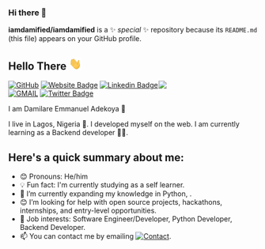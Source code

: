 ### Hi there 👋


**iamdamified/iamdamified** is a ✨ _special_ ✨ repository because its `README.md` (this file) appears on your GitHub profile.
<h2> Hello There <img src="https://raw.githubusercontent.com/ABSphreak/ABSphreak/master/gifs/Hi.gif" height="25px"></h2>

<img align="right" src="https://github.com/rajput2107/rajput2107/blob/master/Assets/Developer.gif" width='200'/>

[![GitHub](https://img.shields.io/badge/-GITHUB-blue?style=for-the-badge&logo=github)](https://github.com/ezimoha-obichukwu) [![Website Badge](https://img.shields.io/badge/-webpage-000000?style=for-the-badge&logo=Google-Chrome&logoColor=white&link=https://webpage/)](https://ezimohaobchukwu.netlify.app/) [![Linkedin Badge](https://img.shields.io/badge/-Linkedin-blue?style=for-the-badge&logo=Linkedin&logoColor=white&link=https://www.linkedin.com/in/ezimoha-obichukwu-a2bb721b7)](https://www.linkedin.com/in/ezimoha-obichukwu-a2bb721b7) 
 [![GMAIL](https://img.shields.io/badge/-GMAIL-yellow?style=for-the-badge&logo=gmail&logoColor=white)](mailto:m.ezimohaobichukwu001@gmail.com)
  [![Twitter Badge](https://img.shields.io/badge/-Twitter-1ca0f1?style=for-the-badge&logo=twitter&logoColor=white&link=https://twitter.com/obi_ezimoha17)](https://twitter.com/obi_ezimoha17)
  
I am Damilare Emmanuel Adekoya 🧔

I live in Lagos, Nigeria 🏫. I developed myself on the web. I am currently learning as a Backend developer <!--at <a href="https://www.linkedin.com/in/emmanuel-adekoya-pmp-740325244/">IKAS</a>-->👨‍💻. 

## **Here's a quick summary about me**:

- 😊 Pronouns: He/him
- 💡 Fun fact: I'm currently studying as a self learner.
- 🌱 I’m currently expanding my knowledge in Python, .
- 😊 I’m looking for help with open source projects, hackathons, internships, and entry-level opportunities.
- 💼 Job interests: Software Engineer/Developer, Python Developer, Backend Developer.
- 📫 You can contact me by emailing [![Contact](https://img.shields.io/badge/-GMAIL-yellow?style=for-the-badge&logo=gmail&logoColor=white)](mailto:m.iamdamified@gmail.com).

<!-- ## 📈 Github Stats -->

<!-- | <img align="center" src="https://github-readme-stats.vercel.app/api?username=ezimoha-obichukwu&show_icons=true&include_all_commits=true&hide_border=true" alt="Ezimoha's GitHub stats" /> | <img align="center" src="https://github-readme-stats.vercel.app/api/top-langs/?username=ezimoha-obichukwu&langs_count=8&layout=compact&hide_border=true" alt="Ezimoha's GitHub stats" /> |
| ------------- | ------------- |
 -->




